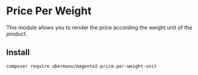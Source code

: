 # Price Per Weight

This module allows you to render the price according the weight unit of the product.

## Install

    composer require ubermanu/magento2-price-per-weight-unit
